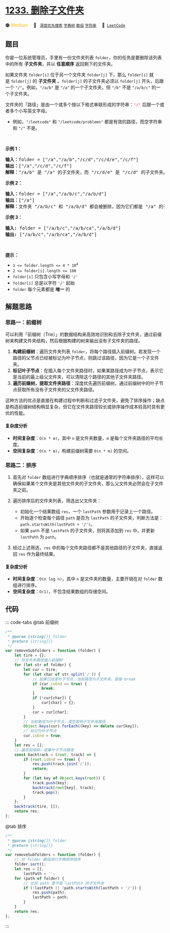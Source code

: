 # [1233. 删除子文件夹](https://leetcode.com/problems/remove-sub-folders-from-the-filesystem)

🟠 <font color=#ffb800>Medium</font>&emsp; 🔖&ensp; [`深度优先搜索`](/tag/depth-first-search.md) [`字典树`](/tag/trie.md) [`数组`](/tag/array.md) [`字符串`](/tag/string.md)&emsp; 🔗&ensp;[`LeetCode`](https://leetcode.com/problems/remove-sub-folders-from-the-filesystem)

## 题目

<p>你是一位系统管理员，手里有一份文件夹列表 <code>folder</code>，你的任务是要删除该列表中的所有 <strong>子文件夹</strong>，并以 <strong>任意顺序</strong> 返回剩下的文件夹。</p>

<p>如果文件夹&nbsp;<code>folder[i]</code>&nbsp;位于另一个文件夹&nbsp;<code>folder[j]</code>&nbsp;下，那么&nbsp;<code>folder[i]</code>&nbsp;就是&nbsp;<code>folder[j]</code>&nbsp;的 <strong>子文件夹</strong> 。<code>folder[j]</code>&nbsp;的子文件夹必须以&nbsp;<code>folder[j]</code> 开头，后跟一个 <code>"/"</code>。例如，<code>"/a/b"</code> 是&nbsp;<code>"/a"</code>&nbsp;的一个子文件夹，但&nbsp;<code>"/b"</code> 不是&nbsp;<code>"/a/b/c"</code> 的一个子文件夹。</p>

<p>文件夹的「路径」是由一个或多个按以下格式串联形成的字符串：<font color="#c7254e"><font face="Menlo, Monaco, Consolas, Courier New, monospace"><span style="font-size:12.6px"><span style="background-color:#f9f2f4">'/'</span></span></font></font>&nbsp;后跟一个或者多个小写英文字母。</p>

<ul>
	<li>例如，<code>"/leetcode"</code>&nbsp;和&nbsp;<code>"/leetcode/problems"</code>&nbsp;都是有效的路径，而空字符串和&nbsp;<code>"/"</code>&nbsp;不是。</li>
</ul>

<p>&nbsp;</p>

<p><strong>示例 1：</strong></p>

<pre>
<strong>输入：</strong>folder = ["/a","/a/b","/c/d","/c/d/e","/c/f"]
<strong>输出：</strong>["/a","/c/d","/c/f"]
<strong>解释：</strong>"/a/b" 是 "/a" 的子文件夹，而 "/c/d/e" 是 "/c/d" 的子文件夹。
</pre>

<p><strong>示例 2：</strong></p>

<pre>
<strong>输入：</strong>folder = ["/a","/a/b/c","/a/b/d"]
<strong>输出：</strong>["/a"]
<strong>解释：</strong>文件夹 "/a/b/c" 和 "/a/b/d" 都会被删除，因为它们都是 "/a" 的子文件夹。
</pre>

<p><strong>示例 3：</strong></p>

<pre>
<strong>输入:</strong> folder = ["/a/b/c","/a/b/ca","/a/b/d"]
<strong>输出:</strong> ["/a/b/c","/a/b/ca","/a/b/d"]</pre>

<p>&nbsp;</p>

<p><strong>提示：</strong></p>

<ul>
	<li><code>1 &lt;= folder.length &lt;= 4 * 10<sup>4</sup></code></li>
	<li><code>2 &lt;= folder[i].length &lt;= 100</code></li>
	<li><code>folder[i]</code>&nbsp;只包含小写字母和 <code>'/'</code></li>
	<li><code>folder[i]</code>&nbsp;总是以字符 <code>'/'</code>&nbsp;起始</li>
	<li><code>folder</code>&nbsp;每个元素都是 <strong>唯一</strong> 的</li>
</ul>


## 解题思路

### 思路一：前缀树

可以利用「前缀树（Trie）」的数据结构来高效地识别和去除子文件夹，通过前缀树来构建文件夹结构，然后根据构建的树来输出没有子文件夹的路径。

1. **构建前缀树**：遍历文件夹列表 `folder`，将每个路径插入前缀树。若发现一个路径的父节点已经被标记为叶子节点，则跳过该路径，因为它是一个子文件夹。
2. **标记叶子节点**：在插入每个文件夹路径时，如果某路径成为叶子节点，表示它是当前的最上级父文件夹，可以清除这个路径的其他子文件夹路径。
3. **遍历前缀树，提取文件夹路径**：深度优先遍历前缀树，通过前缀树中的叶子节点获取所有没有子文件夹的父文件夹路径。

这种方法的优点是直接在构建过程中判断和过滤子文件夹，避免了排序操作；缺点是构造前缀树结构稍显复杂，但它在文件夹路径较长或排序操作成本较高时具有更优的性能。

#### 复杂度分析

- **时间复杂度**：`O(n * m)`，其中 `n` 是文件夹数量，`m` 是每个文件夹路径的平均长度。
- **空间复杂度**：`O(n * m)`，构建前缀树需要 `O(n * m)` 的空间。

### 思路二：排序

1. 首先对 `folder` 数组进行字典顺序排序（也就是通常的字符串排序），这样可以确保如果某个文件夹是其他文件夹的子文件夹，那么父文件夹必然会在子文件夹之前。

2. 遍历排序后的文件夹列表，筛选出父文件夹：

   - 初始化一个结果数组 `res`，一个 `lastPath` 参数用于记录上一个路径。
   - 开始逐个检查每个路径 `path` 是否为 `lastPath` 的子文件夹，判断方法是：`path.startsWith(lastPath + '/')`。
   - 如果 `path` 不是 `lastPath` 的子文件夹，则将其添加到 `res` 中，并更新 `lastPath` 为 `path`。

3. 经过上述筛选，`res` 中的每个文件夹路径都不是其他路径的子文件夹，直接返回 `res` 作为最终结果。

#### 复杂度分析

- **时间复杂度**：`O(n log n)`，其中 `n` 是文件夹的数量，主要开销在对 `folder` 数组进行排序。
- **空间复杂度**：`O(1)`，不包含结果数组的存储空间。

## 代码

::: code-tabs
@tab 前缀树

```javascript
/**
 * @param {string[]} folder
 * @return {string[]}
 */
var removeSubfolders = function (folder) {
	let tire = {};
	// 将文件夹路径插入前缀树
	for (let str of folder) {
		let cur = tire;
		for (let char of str.split('/')) {
			// 如果已经是叶子节点，当前路径为子文件夹，直接 break
			if (cur.isEnd == true) {
				break;
			}
			if (!cur[char]) {
				cur[char] = {};
			}
			cur = cur[char];
		}
		// 当前路径为叶子节点，清空其他子文件夹路径
		Object.keys(cur).forEach((key) => delete cur[key]);
		// 标记为叶子节点
		cur.isEnd = true;
	}
	let res = [];
	// 遍历前缀树，收集叶子节点路径
	const backtrack = (root, track) => {
		if (root.isEnd == true) {
			res.push(track.join('/'));
			return;
		}
		for (let key of Object.keys(root)) {
			track.push(key);
			backtrack(root[key], track);
			track.pop();
		}
	};
	backtrack(tire, []);
	return res;
};
```

@tab 排序

```javascript
/**
 * @param {string[]} folder
 * @return {string[]}
 */
var removeSubfolders = function (folder) {
	// 对 folder 数组进行字典顺序排序
	folder.sort();
	let res = [],
		lastPath = '';
	for (path of folder) {
		// 比较 path 是不是 lastPath 的子文件夹
		if (!lastPath || !path.startsWith(lastPath + '/')) {
			res.push(path);
			lastPath = path;
		}
	}
	return res;
};
```

:::
